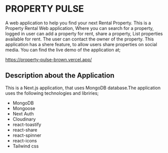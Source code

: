 # PROPERTY PULSE

A web application to help you find your next Rental Property. This is a Property Rental Web application, Where you can search for a property, logged in user can add a property for rent, share a property, List properties available for rent. The user can contact the owner of the property. This application has a shere feature, to allow users share properties on social media. You can find the live demo of the application at;

https://property-pulse-brown.vercel.app/

## Description about the Application

This is a Next.js application, that uses MongoDB database.The application uses the following technologies and libriries;

- MongoDB
- Mongoose
- Next Auth
- Cloudinary
- react-toastify
- react-share
- react-spinner
- react-icons
- Tailwind css
